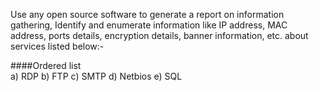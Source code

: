 Use any open source software to generate a report on information gathering, Identify and
enumerate information like IP address, MAC address, ports details, encryption details, banner
information, etc. about services listed below:-
 
####Ordered list             
a) RDP
b) FTP 
c) SMTP 
d) Netbios 
e) SQL
